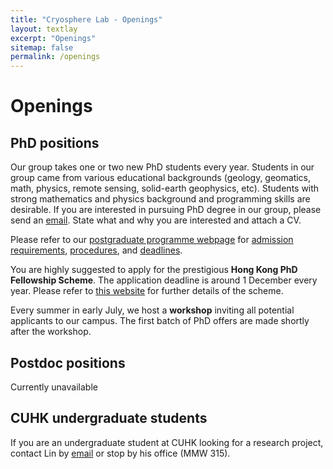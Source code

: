 ```yaml
---
title: "Cryosphere Lab - Openings"
layout: textlay
excerpt: "Openings"
sitemap: false
permalink: /openings
---
```

# Openings 

## PhD positions
Our group takes one or two new PhD students every year. Students in our group came from various educational backgrounds (geology, geomatics, math, physics, remote sensing, solid-earth geophysics, etc). Students with strong mathematics and physics background and programming skills are desirable. If you are interested in pursuing PhD degree in our group, please send an [email](mailto:liulin@cuhk.edu.hk). State what and why you are interested and attach a CV.

Please refer to our [postgraduate programme webpage](http://www.cuhk.edu.hk/sci/essc/pg_prg.html) for [admission requirements](http://www.cuhk.edu.hk/sci/essc/pg_prg.html#require), [procedures](http://www.cuhk.edu.hk/sci/essc/pg_prg.html#procedure), and [deadlines](http://www.cuhk.edu.hk/sci/essc/pg_prg.html#period).

You are highly suggested to apply for the prestigious **Hong Kong PhD Fellowship Scheme**. The application deadline is around 1 December every year. Please refer to [this website](http://www.rgc.edu.hk/hkphd) for further details of the scheme. 

Every summer in early July, we host a **workshop** inviting all potential applicants to our campus. The first batch of PhD offers are made shortly after the workshop. <!-- Application is now open with a deadline on May 5.  See futher detail from this [webpage](http://www.cuhk.edu.hk/sci/essc/sw2019.html).--> 


## Postdoc positions
Currently unavailable


## CUHK undergraduate students
If you are an undergraduate student at CUHK looking for a research project, contact Lin by [email](mailto:liulin@cuhk.edu.hk) or stop by his office (MMW 315). 

<figure>
<!--- <img src="{{ site.url }}{{ site.baseurl }}/images/picpic/Gallery/non_pic.jpg" width="95%">  -->
</figure>
